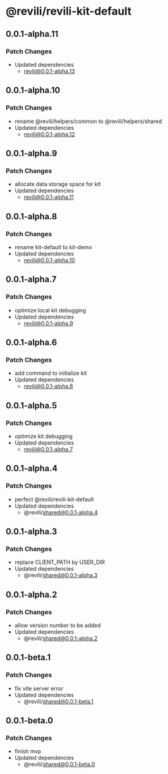 # @revili/revili-kit-default

## 0.0.1-alpha.11

### Patch Changes

- Updated dependencies
  - revili@0.0.1-alpha.13

## 0.0.1-alpha.10

### Patch Changes

- rename @revili/helpers/common to @revili/helpers/shared
- Updated dependencies
  - revili@0.0.1-alpha.12

## 0.0.1-alpha.9

### Patch Changes

- allocate data storage space for kit
- Updated dependencies
  - revili@0.0.1-alpha.11

## 0.0.1-alpha.8

### Patch Changes

- rename kit-default to kit-demo
- Updated dependencies
  - revili@0.0.1-alpha.10

## 0.0.1-alpha.7

### Patch Changes

- optimize local kit debugging
- Updated dependencies
  - revili@0.0.1-alpha.9

## 0.0.1-alpha.6

### Patch Changes

- add command to initialize kit
- Updated dependencies
  - revili@0.0.1-alpha.8

## 0.0.1-alpha.5

### Patch Changes

- optimize kit debugging
- Updated dependencies
  - revili@0.0.1-alpha.7

## 0.0.1-alpha.4

### Patch Changes

- perfect @revili/revili-kit-default
- Updated dependencies
  - @revili/shared@0.0.1-alpha.4

## 0.0.1-alpha.3

### Patch Changes

- replace CLIENT_PATH by USER_DIR
- Updated dependencies
  - @revili/shared@0.0.1-alpha.3

## 0.0.1-alpha.2

### Patch Changes

- allow version number to be added
- Updated dependencies
  - @revili/shared@0.0.1-alpha.2

## 0.0.1-beta.1

### Patch Changes

- fix vite server error
- Updated dependencies
  - @revili/shared@0.0.1-beta.1

## 0.0.1-beta.0

### Patch Changes

- finish mvp
- Updated dependencies
  - @revili/shared@0.0.1-beta.0
